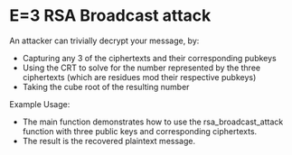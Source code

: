 # E=3 RSA Broadcast attack
An attacker can trivially decrypt your message, by:
- Capturing any 3 of the ciphertexts and their corresponding pubkeys
- Using the CRT to solve for the number represented by the three ciphertexts (which are residues mod their respective pubkeys)
- Taking the cube root of the resulting number


Example Usage:
- The main function demonstrates how to use the rsa_broadcast_attack function with three public keys and corresponding ciphertexts.
- The result is the recovered plaintext message.
